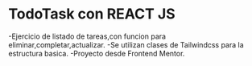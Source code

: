 # TodoTask con REACT JS
-Ejercicio de listado de tareas,con funcion para eliminar,completar,actualizar.
-Se utilizan clases de Tailwindcss para la estructura basica.
-Proyecto desde Frontend Mentor.
